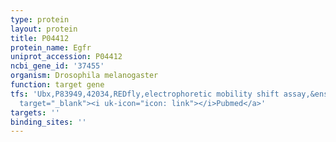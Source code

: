 ```yaml
---
type: protein
layout: protein
title: P04412
protein_name: Egfr
uniprot_accession: P04412
ncbi_gene_id: '37455'
organism: Drosophila melanogaster
function: target gene
tfs: 'Ubx,P83949,42034,REDfly,electrophoretic mobility shift assay,&ensp;<a href="https://www.ncbi.nlm.nih.gov/pubmed/?term=16815386%5Buid%5D"
  target="_blank"><i uk-icon="icon: link"></i>Pubmed</a>'
targets: ''
binding_sites: ''
---
```

